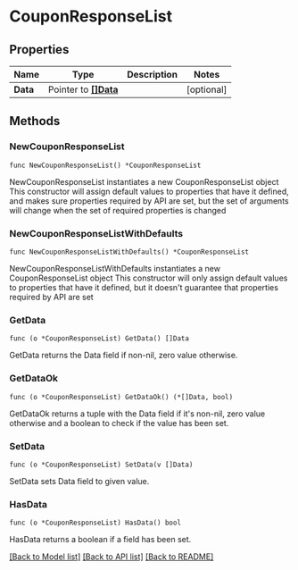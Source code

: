 # CouponResponseList

## Properties

Name | Type | Description | Notes
------------ | ------------- | ------------- | -------------
**Data** | Pointer to [**[]Data**](Data.md) |  | [optional] 

## Methods

### NewCouponResponseList

`func NewCouponResponseList() *CouponResponseList`

NewCouponResponseList instantiates a new CouponResponseList object
This constructor will assign default values to properties that have it defined,
and makes sure properties required by API are set, but the set of arguments
will change when the set of required properties is changed

### NewCouponResponseListWithDefaults

`func NewCouponResponseListWithDefaults() *CouponResponseList`

NewCouponResponseListWithDefaults instantiates a new CouponResponseList object
This constructor will only assign default values to properties that have it defined,
but it doesn't guarantee that properties required by API are set

### GetData

`func (o *CouponResponseList) GetData() []Data`

GetData returns the Data field if non-nil, zero value otherwise.

### GetDataOk

`func (o *CouponResponseList) GetDataOk() (*[]Data, bool)`

GetDataOk returns a tuple with the Data field if it's non-nil, zero value otherwise
and a boolean to check if the value has been set.

### SetData

`func (o *CouponResponseList) SetData(v []Data)`

SetData sets Data field to given value.

### HasData

`func (o *CouponResponseList) HasData() bool`

HasData returns a boolean if a field has been set.


[[Back to Model list]](../README.md#documentation-for-models) [[Back to API list]](../README.md#documentation-for-api-endpoints) [[Back to README]](../README.md)



